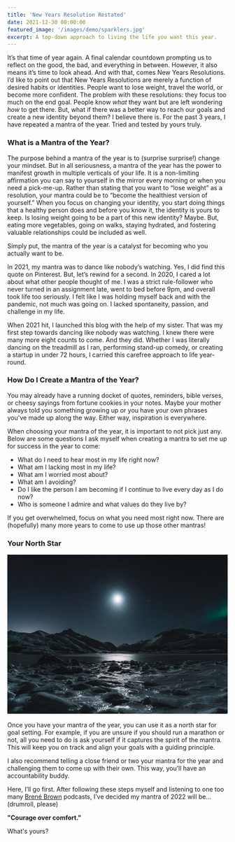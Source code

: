 ```yaml
---
title: 'New Years Resolution Restated'
date: 2021-12-30 00:00:00
featured_image: '/images/demo/sparklers.jpg'
excerpt: A top-down approach to living the life you want this year.
---
```


It’s that time of year again. A final calendar countdown prompting us to reflect on the good, the bad, and everything in between. However, it also means it’s time to look ahead. And with that, comes New Years Resolutions. I’d like to point out that New Years Resolutions are merely a function of desired habits or identities. People want to lose weight, travel the world, or become more confident. The problem with these resolutions: they focus too much on the end goal. People know *what* they want but are left wondering *how* to get there. But, what if there was a better way to reach our goals and create a new identity beyond them? I believe there is. For the past 3 years, I have repeated a mantra of the year. Tried and tested by yours truly. 



### What is a Mantra of the Year?



The purpose behind a mantra of the year is to (surprise surprise!) change your mindset. But in all seriousness, a mantra of the year has the power to manifest growth in multiple verticals of your life. It is a non-limiting affirmation you can say to yourself in the mirror every morning or when you need a pick-me-up. Rather than stating that you want to “lose weight” as a resolution, your mantra could be to “become the healthiest version of yourself.” When you focus on changing your identity, you start doing things that a healthy person does and before you know it, the identity is yours to keep. Is losing weight going to be a part of this new identity? Maybe. But, eating more vegetables, going on walks, staying hydrated, and fostering valuable relationships could be included as well. 

Simply put, the mantra of the year is a catalyst for becoming who you actually want to be.

In 2021, my mantra was to dance like nobody’s watching. Yes, I did find this quote on Pinterest. But, let’s rewind for a second. In 2020, I cared a lot about what other people thought of me. I was a strict rule-follower who never turned in an assignment late, went to bed before 9pm, and overall took life too seriously. I felt like I was holding myself back and with the pandemic, not much was going on. I lacked spontaneity, passion, and challenge in my life. 

When 2021 hit, I launched this blog with the help of my sister. That was my first step towards dancing like nobody was watching. I knew there were many more eight counts to come. And they did. Whether I was literally dancing on the treadmill as I ran, performing stand-up comedy, or creating a startup in under 72 hours, I carried this carefree approach to life year-round.


### How Do I Create a Mantra of the Year?

You may already have a running docket of quotes, reminders, bible verses, or cheesy sayings from fortune cookies in your notes. Maybe your mother always told you something growing up or you have your own phrases you've made up along the way. Either way, inspiration is everywhere. 

When choosing your mantra of the year, it is important to not pick just any. Below are some questions I ask myself when creating a mantra to set me up for success in the year to come:

* What do I need to hear most in my life right now?
* What am I lacking most in my life?
* What am I worried most about?
* What am I avoiding?
* Do I like the person I am becoming if I continue to live every day as I do now?
* Who is someone I admire and what values do they live by?

If you get overwhelmed, focus on what you need most right now. There are (hopefully) many more years to come to use up those other mantras!


### Your North Star

![](/images/demo/bright-north-star.jpg)

Once you have your mantra of the year, you can use it as a north star for goal setting. For example, if you are unsure if you should run a marathon or not, all you need to do is ask yourself if it captures the spirit of the mantra. This will keep you on track and align your goals with a guiding principle.

I also recommend telling a close friend or two your mantra for the year and challenging them to come up with their own. This way, you’ll have an accountability buddy. 

Here, I’ll go first. After following these steps myself and listening to one too many [Brené Brown](https://brenebrown.com) podcasts, I’ve decided my mantra of 2022 will be... (drumroll, please)

**"Courage over comfort."**

What's yours?



